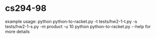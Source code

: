 cs294-98
========

example usage: 
python python-to-racket.py -t tests/hw2-1-t.py -s tests/hw2-1-s.py -m product -u 10
python python-to-racket.py --help for more details
